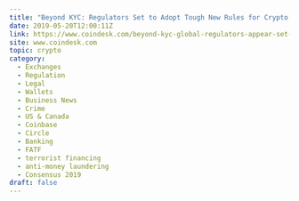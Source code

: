 ```yaml
---
title: "Beyond KYC: Regulators Set to Adopt Tough New Rules for Crypto Exchanges"
date: 2019-05-20T12:00:11Z
link: https://www.coindesk.com/beyond-kyc-global-regulators-appear-set-to-adopt-tough-new-rules-for-crypto-exchanges?utm_medium=RSS&utm_source=hune
site: www.coindesk.com
topic: crypto
category:
  - Exchanges
  - Regulation
  - Legal
  - Wallets
  - Business News
  - Crime
  - US & Canada
  - Coinbase
  - Circle
  - Banking
  - FATF
  - terrorist financing
  - anti-money laundering
  - Consensus 2019
draft: false
---
```

